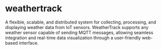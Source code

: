 # weathertrack

A flexible, scalable, and distributed system for collecting, processing, and displaying weather data from IoT sensors. 
WeatherTrack supports any weather sensor capable of sending MQTT messages, allowing seamless integration and real-time data visualization through a user-friendly web-based interface.
